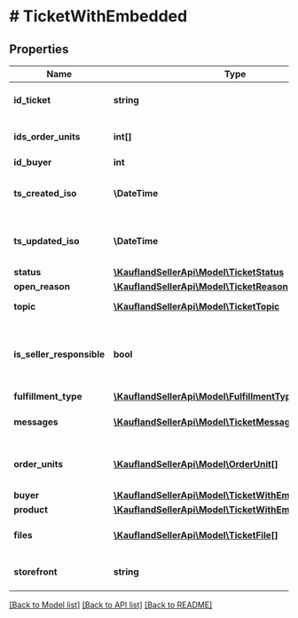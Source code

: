 # # TicketWithEmbedded

## Properties

Name | Type | Description | Notes
------------ | ------------- | ------------- | -------------
**id_ticket** | **string** | Unique id of the ticket. |
**ids_order_units** | **int[]** | The list of order units IDs |
**id_buyer** | **int** |  |
**ts_created_iso** | **\DateTime** | Creation date of the ticket in iso 8601 |
**ts_updated_iso** | **\DateTime** | Last update on the ticket in iso 8601 |
**status** | [**\KauflandSellerApi\Model\TicketStatus**](TicketStatus.md) |  |
**open_reason** | [**\KauflandSellerApi\Model\TicketReason**](TicketReason.md) |  |
**topic** | [**\KauflandSellerApi\Model\TicketTopic**](TicketTopic.md) | The topic of the ticket |
**is_seller_responsible** | **bool** | An indicator, whether the seller needs to take action |
**fulfillment_type** | [**\KauflandSellerApi\Model\FulfillmentType**](FulfillmentType.md) |  |
**messages** | [**\KauflandSellerApi\Model\TicketMessage[]**](TicketMessage.md) | A list of the tickets&#39; messages |
**order_units** | [**\KauflandSellerApi\Model\OrderUnit[]**](OrderUnit.md) | A list of the order units linked to the ticket |
**buyer** | [**\KauflandSellerApi\Model\TicketWithEmbeddedBuyer**](TicketWithEmbeddedBuyer.md) |  |
**product** | [**\KauflandSellerApi\Model\TicketWithEmbeddedProduct**](TicketWithEmbeddedProduct.md) |  |
**files** | [**\KauflandSellerApi\Model\TicketFile[]**](TicketFile.md) | Uploaded files inside the ticket |
**storefront** | **string** | Current storefront (country) |

[[Back to Model list]](../../README.md#models) [[Back to API list]](../../README.md#endpoints) [[Back to README]](../../README.md)
